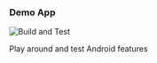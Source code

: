### Demo App

![Build and Test](https://github.com/rimasg/DemoApp/workflows/.github/workflows/badge.svg)

Play around and test Android features
